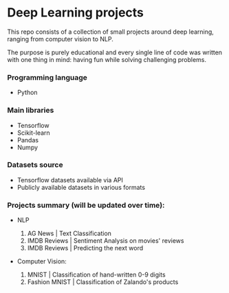 # Deep Learning projects
This repo consists of a collection of small projects around deep learning, ranging from computer vision to NLP.

The purpose is purely educational and every single line of code was written with one thing in mind: having fun while solving challenging problems.

### Programming language

- Python

### Main libraries

- Tensorflow
- Scikit-learn
- Pandas
- Numpy

### Datasets source

- Tensorflow datasets available via API
- Publicly available datasets in various formats

### Projects summary (will be updated over time):

- NLP
    1. AG News | Text Classification 
    2. IMDB Reviews | Sentiment Analysis on movies' reviews
    3. IMDB Reviews | Predicting the next word
    
- Computer Vision:
    1. MNIST | Classification of hand-written 0-9 digits
    2. Fashion MNIST | Classification of Zalando's products
